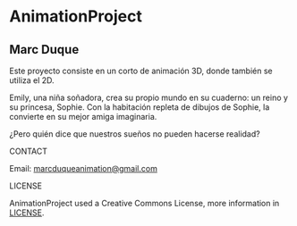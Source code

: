 # AnimationProject

## Marc Duque

Este proyecto consiste en un corto de animación 3D, donde también se utiliza el 2D.

Emily, una niña soñadora, crea su propio mundo en su cuaderno: un reino y su princesa, Sophie. Con la habitación repleta de dibujos de Sophie, la convierte en su mejor amiga imaginaria.

¿Pero quién dice que nuestros sueños no pueden hacerse realidad?

CONTACT

Email: marcduqueanimation@gmail.com

LICENSE

AnimationProject used a Creative Commons License, more information in [LICENSE](https://creativecommons.org/licenses/by-nc-sa/4.0/legalcode).
